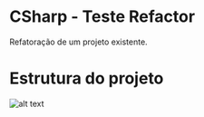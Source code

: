 # CSharp - Teste Refactor
Refatoração de um projeto existente.

# Estrutura do projeto
![alt text](http://imgur.com/a/Avw0n)
